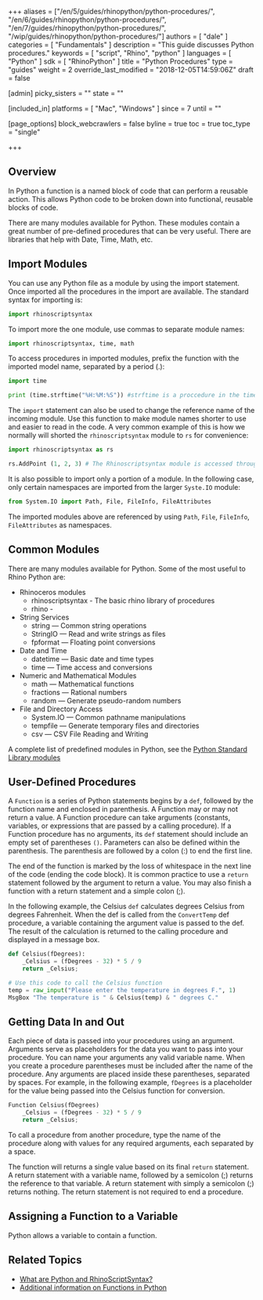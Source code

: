 +++
aliases = ["/en/5/guides/rhinopython/python-procedures/", "/en/6/guides/rhinopython/python-procedures/", "/en/7/guides/rhinopython/python-procedures/", "/wip/guides/rhinopython/python-procedures/"]
authors = [ "dale" ]
categories = [ "Fundamentals" ]
description = "This guide discusses Python procedures."
keywords = [ "script", "Rhino", "python" ]
languages = [ "Python" ]
sdk = [ "RhinoPython" ]
title = "Python Procedures"
type = "guides"
weight = 2
override_last_modified = "2018-12-05T14:59:06Z"
draft = false

[admin]
picky_sisters = ""
state = ""

[included_in]
platforms = [ "Mac", "Windows" ]
since = 7
until = ""

[page_options]
block_webcrawlers = false
byline = true
toc = true
toc_type = "single"

+++


## Overview

In Python a function is a named block of code that can perform a reusable action.  This allows Python code to be broken down into functional, reusable blocks of code.

There are many modules available for Python.  These modules contain a great number of pre-defined procedures that can be very useful.  There are libraries that help with Date, Time, Math, etc.

## Import Modules

You can use any Python file as a module by using the import statement.  Once imported all the procedures in the import are available.  The standard syntax for importing is:

```python
import rhinoscriptsyntax
```

To import more the one module, use commas to separate module names:

```python
import rhinoscriptsyntax, time, math
```
To access procedures in imported modules, prefix the function with the imported model name, separated by a period (.):

```python
import time

print (time.strftime("%H:%M:%S")) #strftime is a proccedure in the time module.
```

The `import` statement can also be used to change the reference name of the incoming module.  Use this function to make module names shorter to use and easier to read in the code.  A very common example of this is how we normally will shorted the `rhinoscriptsyntax` module to `rs` for convenience:

```python
import rhinoscriptsyntax as rs

rs.AddPoint (1, 2, 3) # The Rhinoscriptsyntax module is accessed throught 'rs' abreviation.
```

It is also possible to import only a portion of a module. In the following case, only certain namespaces are imported from the larger `Syste.IO` module:

```python
from System.IO import Path, File, FileInfo, FileAttributes
```

The imported modules above are referenced by using `Path`, `File`, `FileInfo`, `FileAttributes` as namespaces.

## Common Modules

There are many modules available for Python.  Some of the most useful to Rhino Python are:

* Rhinoceros modules
  * rhinoscriptsyntax - The basic rhino library of procedures
  * rhino -
* String Services
  * string — Common string operations
  * StringIO — Read and write strings as files
  * fpformat — Floating point conversions
* Date and Time
  * datetime — Basic date and time types
  * time — Time access and conversions
* Numeric and Mathematical Modules
  * math — Mathematical functions
  * fractions — Rational numbers
  * random — Generate pseudo-random numbers
* File and Directory Access
  * System.IO — Common pathname manipulations
  * tempfile — Generate temporary files and directories
  * csv — CSV File Reading and Writing

A complete list of predefined modules in Python, see the [Python Standard Library modules](https://docs.python.org/2/library/)

## User-Defined Procedures

A `Function` is a series of Python statements begins by a `def`, followed by the function name and enclosed in parenthesis. A Function may or may not return a value.  A Function procedure can take arguments (constants, variables, or expressions that are passed by a calling procedure).  If a Function procedure has no arguments, its `def` statement should include an empty set of parentheses `()`.  Parameters can also be defined within the parenthesis.  The parenthesis are followed by a colon (:) to end the first line.

The end of the function is marked by the loss of whitespace in the next line of the code (ending the code block). It is common practice to use a `return` statement followed by the argument to return a value. You may also finish a function with a return statement and a simple colon (;).

In the following example, the Celsius `def` calculates degrees Celsius from degrees Fahrenheit. When the def is called from the `ConvertTemp` def procedure, a variable containing the argument value is passed to the def.  The result of the calculation is returned to the calling procedure and displayed in a message box.

```python
def Celsius(fDegrees):
    _Celsius = (fDegrees - 32) * 5 / 9
    return _Celsius;

# Use this code to call the Celsius function
temp = raw_input("Please enter the temperature in degrees F.", 1)
MsgBox "The temperature is " & Celsius(temp) & " degrees C."

```

## Getting Data In and Out

Each piece of data is passed into your procedures using an argument.  Arguments serve as placeholders for the data you want to pass into your procedure.  You can name your arguments any valid variable name.  When you create a procedure parentheses must be included after the name of the procedure.  Any arguments are placed inside these parentheses, separated by spaces.  For example, in the following example, `fDegrees` is a placeholder for the value being passed into the Celsius function for conversion.

```python
Function Celsius(fDegrees)
    _Celsius = (fDegrees - 32) * 5 / 9
    return _Celsius;
```

To call a procedure from another procedure, type the name of the procedure along with values for any required arguments, each separated by a space.

The function will returns a single value based on its final `return` statement. A return statement with a variable name, followed by a semicolon (;) returns the reference to that variable. A return statement with simply a semicolon (;) returns nothing. The return statement is not required to end a procedure.

## Assigning a Function to a Variable

Python allows a variable to contain a function.  

## Related Topics

- [What are Python and RhinoScriptSyntax?](/guides/rhinopython/what-is-rhinopython)
- [Additional information on Functions in Python](https://www.tutorialspoint.com/python/python_functions.htm)
